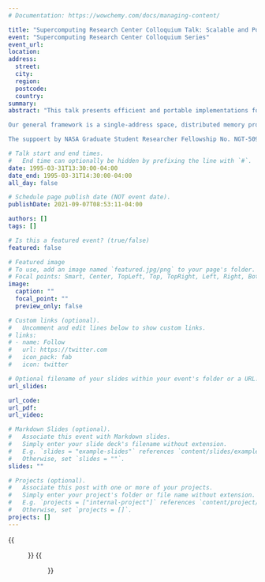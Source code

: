 ```yaml
---
# Documentation: https://wowchemy.com/docs/managing-content/

title: "Supercomputing Research Center Colloquium Talk: Scalable and Portable Parallel Algorithms for Image Processing"
event: "Supercomputing Research Center Colloquium Series"
event_url:
location:
address:
  street:
  city:
  region:
  postcode:
  country:
summary:
abstract: "This talk presents efficient and portable implementations for several useful primitives in image processing algorithms, such as histogramming, noise estimation, and connected components. An image segmentation process which makes use of these primitives, an enhancement filter called the Symmetric Neighborhood Filter, and a variant of the conventional connected components algorithm, which we call Delta-Connected Components, will also be presented. 

Our general framework is a single-address space, distributed memory programming model. We use efficient techniques for distributing and coalescing data as well as efficient combinations of task and data parallelism. Our connected components algorithm uses a novel approach for parallel merging which performance drastically limited updating during iterative steps, and concludes with a total consistency update at the final step. This algorithms have been coded in Split-C and run on a variety of platforms, including the TMC CM-5, IBM SP-1 and SP-2, Intel Paragon, Cray T3D, Meiko CS-2, and workstation clusters. Our experimental results are consistent with the theoretical analysis and provide the best known execution times for several of these operations, even when compared with machine specific implementations. More efficient implementations of Split-C will likely result in even faster execution times. 

The suppoert by NASA Graduate Student Researcher Fellowship No. NGT-50951 is gratefully acknowledged."

# Talk start and end times.
#   End time can optionally be hidden by prefixing the line with `#`.
date: 1995-03-31T13:30:00-04:00
date_end: 1995-03-31T14:30:00-04:00
all_day: false

# Schedule page publish date (NOT event date).
publishDate: 2021-09-07T08:53:11-04:00

authors: []
tags: []

# Is this a featured event? (true/false)
featured: false

# Featured image
# To use, add an image named `featured.jpg/png` to your page's folder. 
# Focal points: Smart, Center, TopLeft, Top, TopRight, Left, Right, BottomLeft, Bottom, BottomRight.
image:
  caption: ""
  focal_point: ""
  preview_only: false

# Custom links (optional).
#   Uncomment and edit lines below to show custom links.
# links:
# - name: Follow
#   url: https://twitter.com
#   icon_pack: fab
#   icon: twitter

# Optional filename of your slides within your event's folder or a URL.
url_slides:

url_code:
url_pdf:
url_video:

# Markdown Slides (optional).
#   Associate this event with Markdown slides.
#   Simply enter your slide deck's filename without extension.
#   E.g. `slides = "example-slides"` references `content/slides/example-slides.md`.
#   Otherwise, set `slides = ""`.
slides: ""

# Projects (optional).
#   Associate this post with one or more of your projects.
#   Simply enter your project's folder or file name without extension.
#   E.g. `projects = ["internal-project"]` references `content/project/deep-learning/index.md`.
#   Otherwise, set `projects = []`.
projects: []
---
```


{{<figure src="flyer.jpg">}}
{{<figure src="letter.jpg">}}
